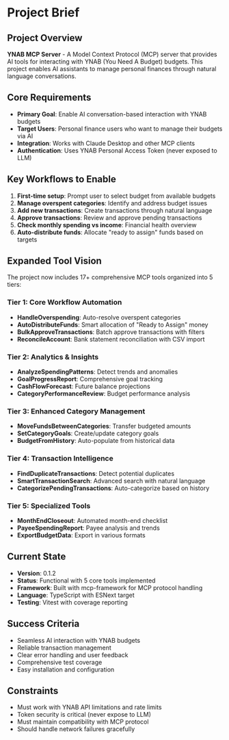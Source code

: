 # Project Brief

## Project Overview
**YNAB MCP Server** - A Model Context Protocol (MCP) server that provides AI tools for interacting with YNAB (You Need A Budget) budgets. This project enables AI assistants to manage personal finances through natural language conversations.

## Core Requirements
- **Primary Goal**: Enable AI conversation-based interaction with YNAB budgets
- **Target Users**: Personal finance users who want to manage their budgets via AI
- **Integration**: Works with Claude Desktop and other MCP clients
- **Authentication**: Uses YNAB Personal Access Token (never exposed to LLM)

## Key Workflows to Enable
1. **First-time setup**: Prompt user to select budget from available budgets
2. **Manage overspent categories**: Identify and address budget issues
3. **Add new transactions**: Create transactions through natural language
4. **Approve transactions**: Review and approve pending transactions
5. **Check monthly spending vs income**: Financial health overview
6. **Auto-distribute funds**: Allocate "ready to assign" funds based on targets

## Expanded Tool Vision
The project now includes 17+ comprehensive MCP tools organized into 5 tiers:

### Tier 1: Core Workflow Automation
- **HandleOverspending**: Auto-resolve overspent categories
- **AutoDistributeFunds**: Smart allocation of "Ready to Assign" money
- **BulkApproveTransactions**: Batch approve transactions with filters
- **ReconcileAccount**: Bank statement reconciliation with CSV import

### Tier 2: Analytics & Insights
- **AnalyzeSpendingPatterns**: Detect trends and anomalies
- **GoalProgressReport**: Comprehensive goal tracking
- **CashFlowForecast**: Future balance projections
- **CategoryPerformanceReview**: Budget performance analysis

### Tier 3: Enhanced Category Management
- **MoveFundsBetweenCategories**: Transfer budgeted amounts
- **SetCategoryGoals**: Create/update category goals
- **BudgetFromHistory**: Auto-populate from historical data

### Tier 4: Transaction Intelligence
- **FindDuplicateTransactions**: Detect potential duplicates
- **SmartTransactionSearch**: Advanced search with natural language
- **CategorizePendingTransactions**: Auto-categorize based on history

### Tier 5: Specialized Tools
- **MonthEndCloseout**: Automated month-end checklist
- **PayeeSpendingReport**: Payee analysis and trends
- **ExportBudgetData**: Export in various formats

## Current State
- **Version**: 0.1.2
- **Status**: Functional with 5 core tools implemented
- **Framework**: Built with mcp-framework for MCP protocol handling
- **Language**: TypeScript with ESNext target
- **Testing**: Vitest with coverage reporting

## Success Criteria
- Seamless AI interaction with YNAB budgets
- Reliable transaction management
- Clear error handling and user feedback
- Comprehensive test coverage
- Easy installation and configuration

## Constraints
- Must work with YNAB API limitations and rate limits
- Token security is critical (never expose to LLM)
- Must maintain compatibility with MCP protocol
- Should handle network failures gracefully
